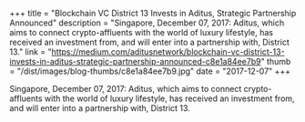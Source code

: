 +++
title = "Blockchain VC District 13 Invests in Aditus, Strategic Partnership Announced"
description = "Singapore, December 07, 2017: Aditus, which aims to connect crypto-affluents with the world of luxury lifestyle, has received an investment from, and will enter into a partnership with, District 13."
link = "https://medium.com/aditusnetwork/blockchain-vc-district-13-invests-in-aditus-strategic-partnership-announced-c8e1a84ee7b9"
thumb = "/dist/images/blog-thumbs/c8e1a84ee7b9.jpg"
date = "2017-12-07"
+++

Singapore, December 07, 2017: Aditus, which aims to connect crypto-affluents with the world of luxury lifestyle, has received an investment from, and will enter into a partnership with, District 13.